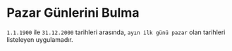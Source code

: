 # Pazar Günlerini Bulma

`1.1.1900` ile `31.12.2000` tarihleri arasında, `ayın ilk günü pazar` olan tarihleri listeleyen uygulamadır.
